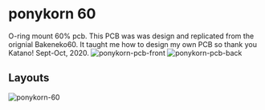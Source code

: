 # ponykorn 60
 O-ring mount 60% pcb. This PCB was was design and replicated from the orignial Bakeneko60. It taught me how to design my own PCB so thank you Katano! Sept-Oct, 2020.
![ponykorn-pcb-front](https://user-images.githubusercontent.com/70003591/95683874-d6795d80-0bbb-11eb-940d-a11087f45319.png)
![ponykorn-pcb-back](https://user-images.githubusercontent.com/70003591/95683872-d5e0c700-0bbb-11eb-93bc-0006b7c73a32.png)
## Layouts
![ponykorn-60](https://user-images.githubusercontent.com/70003591/95683861-c497ba80-0bbb-11eb-929a-4082eb23bcbf.png)
